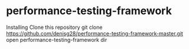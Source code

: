 # performance-testing-framework
Installing
Clone this repository git clone https://github.com/denisg28/performance-testing-framework-master.git
open performance-testing-framework dir
